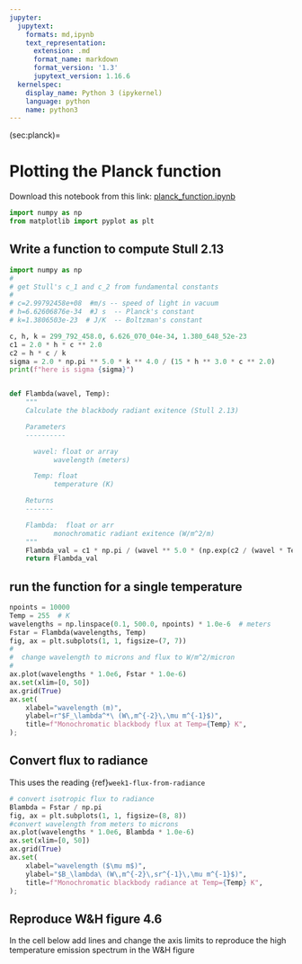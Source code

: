 ```yaml
---
jupyter:
  jupytext:
    formats: md,ipynb
    text_representation:
      extension: .md
      format_name: markdown
      format_version: '1.3'
      jupytext_version: 1.16.6
  kernelspec:
    display_name: Python 3 (ipykernel)
    language: python
    name: python3
---
```


(sec:planck)=
# Plotting the Planck function

Download this notebook from this link: [planck_function.ipynb](https://www.dropbox.com/scl/fi/0h4rc6v3zpfdffo6b2iim/planck_function.ipynb?rlkey=5oj4dxq7uabz84jwhgadpi3m6&st=lhui2utn&dl=0)

```python
import numpy as np
from matplotlib import pyplot as plt
```

## Write a function to compute Stull 2.13

```python
import numpy as np
#
# get Stull's c_1 and c_2 from fundamental constants
#
# c=2.99792458e+08  #m/s -- speed of light in vacuum
# h=6.62606876e-34  #J s  -- Planck's constant
# k=1.3806503e-23  # J/K  -- Boltzman's constant

c, h, k = 299_792_458.0, 6.626_070_04e-34, 1.380_648_52e-23
c1 = 2.0 * h * c ** 2.0
c2 = h * c / k
sigma = 2.0 * np.pi ** 5.0 * k ** 4.0 / (15 * h ** 3.0 * c ** 2.0)
print(f"here is sigma {sigma}")


def Flambda(wavel, Temp):
    """
    Calculate the blackbody radiant exitence (Stull 2.13)

    Parameters
    ----------

      wavel: float or array
           wavelength (meters)

      Temp: float
           temperature (K)

    Returns
    -------

    Flambda:  float or arr
           monochromatic radiant exitence (W/m^2/m)
    """
    Flambda_val = c1 * np.pi / (wavel ** 5.0 * (np.exp(c2 / (wavel * Temp)) - 1))
    return Flambda_val
```

## run the function for a single temperature

```python
npoints = 10000
Temp = 255  # K
wavelengths = np.linspace(0.1, 500.0, npoints) * 1.0e-6  # meters
Fstar = Flambda(wavelengths, Temp)
fig, ax = plt.subplots(1, 1, figsize=(7, 7))
#
#  change wavelength to microns and flux to W/m^2/micron
#
ax.plot(wavelengths * 1.0e6, Fstar * 1.0e-6)
ax.set(xlim=[0, 50])
ax.grid(True)
ax.set(
    xlabel="wavelength (m)",
    ylabel=r"$F_\lambda^*\ (W\,m^{-2}\,\mu m^{-1}$)",
    title=f"Monochromatic blackbody flux at Temp={Temp} K",
);
```

## Convert flux to radiance

This uses the reading {ref}`week1-flux-from-radiance`

```python
# convert isotropic flux to radiance
Blambda = Fstar / np.pi
fig, ax = plt.subplots(1, 1, figsize=(8, 8))
#convert wavelength from meters to microns
ax.plot(wavelengths * 1.0e6, Blambda * 1.0e-6)
ax.set(xlim=[0, 50])
ax.grid(True)
ax.set(
    xlabel="wavelength ($\mu m$)",
    ylabel="$B_\lambda\ (W\,m^{-2}\,sr^{-1}\,\mu m^{-1}$)",
    title=f"Monochromatic blackbody radiance at Temp={Temp} K",
);
```

## Reproduce W&H figure 4.6

In the cell below add lines and change the axis limits to reproduce the high temperature emission spectrum in the W&H figure

```python

```
